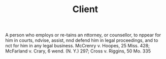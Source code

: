 ---
title: Client
letter: C
permalink: "/definitions/bld-client.html"
body: A person who employs or re-tains an nttorney, or counsellor, to nppear for him
  in courts, ndvise, assist, nnd defend him in legal proceedings, and to nct for him
  in any legal business. McCrenry v. Hoopes, 25 Miss. 428; McFarland v. Crary, 6 wend.
  (N. Y.) 297; Cross v. Riggins, 50 Mo. 335
published_at: '2018-07-07'
source: Black's Law Dictionary 2nd Ed (1910)
layout: post
---